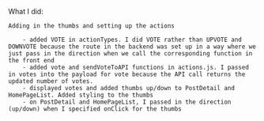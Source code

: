 What I did: 

    Adding in the thumbs and setting up the actions

        - added VOTE in actionTypes. I did VOTE rather than UPVOTE and DOWNVOTE because the route in the backend was set up in a way where we just pass in the direction when we call the corresponding function in the front end 
        - added vote and sendVoteToAPI functions in actions.js. I passed in votes into the payload for vote because the API call returns the updated number of votes.  
        - displayed votes and added thumbs up/down to PostDetail and HomePageList. Added styling to the thumbs
        - on PostDetail and HomePageList, I passed in the direction (up/down) when I specified onClick for the thumbs

